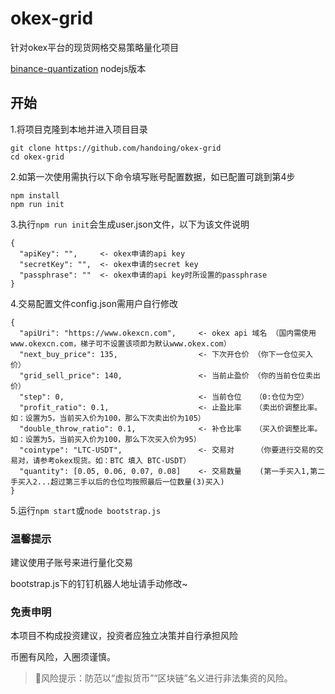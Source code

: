 # okex-grid

针对okex平台的现货网格交易策略量化项目

[binance-quantization](https://github.com/hengxuZ/binance-quantization) nodejs版本

## 开始

1.将项目克隆到本地并进入项目目录
```
git clone https://github.com/handoing/okex-grid
cd okex-grid
```

2.如第一次使用需执行以下命令填写账号配置数据，如已配置可跳到第4步
```
npm install
npm run init
```

3.执行`npm run init`会生成user.json文件，以下为该文件说明
```
{
  "apiKey": "",     <- okex申请的api key
  "secretKey": "",  <- okex申请的secret key
  "passphrase": ""  <- okex申请的api key时所设置的passphrase
}
```

4.交易配置文件config.json需用户自行修改
```
{
  "apiUri": "https://www.okexcn.com",     <- okex api 域名 （国内需使用www.okexcn.com，梯子可不设置该项即为默认www.okex.com）
  "next_buy_price": 135,                  <- 下次开仓价 （你下一仓位买入价）
  "grid_sell_price": 140,                 <- 当前止盈价 （你的当前仓位卖出价）
  "step": 0,                              <- 当前仓位   （0:仓位为空）
  "profit_ratio": 0.1,                    <- 止盈比率   （卖出价调整比率。如：设置为5，当前买入价为100，那么下次卖出价为105）
  "double_throw_ratio": 0.1,              <- 补仓比率   （买入价调整比率。如：设置为5，当前买入价为100，那么下次买入价为95）
  "cointype": "LTC-USDT",                 <- 交易对     （你要进行交易的交易对，请参考okex现货。如：BTC 填入 BTC-USDT）
  "quantity": [0.05, 0.06, 0.07, 0.08]    <- 交易数量    (第一手买入1,第二手买入2...超过第三手以后的仓位均按照最后一位数量(3)买入)
}
```

5.运行`npm start`或`node bootstrap.js`

### 温馨提示

建议使用子账号来进行量化交易

bootstrap.js下的钉钉机器人地址请手动修改~

### 免责申明

本项目不构成投资建议，投资者应独立决策并自行承担风险

币圈有风险，入圈须谨慎。

> 🚫风险提示：防范以“虚拟货币”“区块链”名义进行非法集资的风险。

